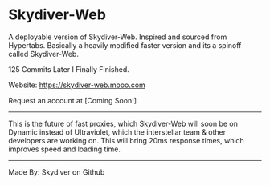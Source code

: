 # Skydiver-Web
A deployable version of Skydiver-Web.
Inspired and sourced from Hypertabs.
Basically a heavily modified faster version and its a spinoff called Skydiver-Web.

125 Commits Later I Finally Finished. 

Website: https://skydiver-web.mooo.com

Request an account at [Coming Soon!]
_______________________________________
This is the future of fast proxies,
which Skydiver-Web will soon be on Dynamic
instead of Ultraviolet, 
which the interstellar team & other developers are working on. This will bring 20ms response times, which improves speed and loading time.
_______________________________________
Made By: Skydiver on Github
